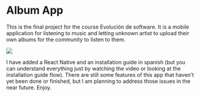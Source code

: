 # Album App

This is the final project for the course Evolución de software. It is a mobile application for listening to music and letting unknown artist to upload their own albums for the community to listen to them.

<img src="https://media.giphy.com/media/8meyh0VvSA6lhH1ohi/giphy.gif"/>

I have added a React Native and an installation guide in spanish (but you can understand everything just by watching the video or looking at the installation guide flow). There are still some features of this app that haven't yet been done or finished, but I am planning to address those issues in the near future. Enjoy.

